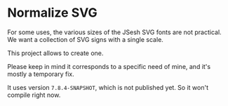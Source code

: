 # Normalize SVG

For some uses, the various sizes of the JSesh SVG fonts are not practical. We want a collection of SVG signs with a single scale.

This project allows to create one.

Please keep in mind it corresponds to a specific need of mine, and it's mostly a temporary fix.

It uses version `7.8.4-SNAPSHOT`, which is not published yet. So it won't compile right now.


